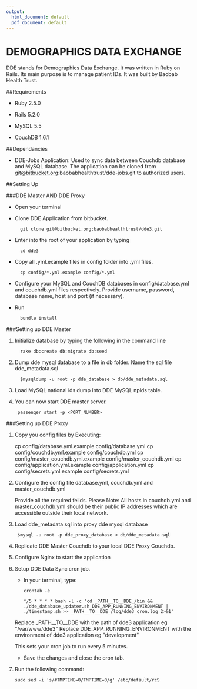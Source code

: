 ```yaml
---
output:
  html_document: default
  pdf_document: default
---
```

# DEMOGRAPHICS DATA EXCHANGE

DDE stands for Demographics Data Exchange. It was written in Ruby on Rails. Its main purpose is to manage patient IDs. 
It was built by Baobab Health Trust. 


##Requirements

* Ruby 2.5.0

* Rails 5.2.0

* MySQL 5.5

* CouchDB 1.6.1

##Dependancies

* DDE-Jobs Application: Used to sync data between Couchdb database and MySQL database.
                        The application can be cloned from git@bitbucket.org:baobabhealthtrust/dde-jobs.git
                        to authorized users.

##Setting Up

###DDE Master AND DDE Proxy

* Open your terminal

* Clone DDE Application from bitbucket.
  ```
    git clone git@bitbucket.org:baobabhealthtrust/dde3.git
  ```
  
* Enter into the root of your application by typing 
  ```
    cd dde3
  ```
  
* Copy all .yml.example files in config folder into .yml files.
  ```
    cp config/*.yml.example config/*.yml
  ```
  
* Configure your MySQL and CouchDB databases in config/database.yml and couchdb.yml files respectively.
  Provide username, password, database name, host and port (if necessary).

* Run
  ```
    bundle install
  ```

###Setting up DDE Master

1. Initialize database by typing the following in the command line 
   ```
     rake db:create db:migrate db:seed
   ```
   
2. Dump dde mysql database to a file in db folder. Name the sql file dde_metadata.sql
   ```
     $mysqldump -u root -p dde_database > db/dde_metadata.sql
   ```

3. Load MySQL national ids dump into DDE MySQL npids table.

4. You can now start DDE master server.
   ```
    passenger start -p <PORT_NUMBER>
   ```

###Setting up DDE Proxy

1. Copy you config files by Executing:

    cp config/database.yml.example config/database.yml
    cp config/couchdb.yml.example config/couchdb.yml
    cp config/master_couchdb.yml.example config/master_couchdb.yml
    cp config/application.yml.example config/application.yml
    cp config/secrets.yml.example config/secrets.yml

2. Configure the config file database.yml, couchdb.yml and master_couchdb.yml
   
    Provide all the required feilds.
    Please Note: All hosts in couchdb.yml and master_couchdb.yml should be their public IP addresses which are accessible outside their local network.

3. Load dde_metadata.sql into proxy dde mysql database
   ```
    $mysql -u root -p dde_proxy_database < db/dde_metadata.sql
   ```
   
4. Replicate DDE Master Couchdb to your local DDE Proxy Couchdb.

5. Configure Nginx to start the application
  
6. Setup DDE Data Sync cron job.

    * In your terminal, type:
      ```
      crontab -e

      */5 * * * * bash -l -c 'cd _PATH__TO__DDE_/bin && ./dde_database_updater.sh DDE_APP_RUNNING_ENVIRONMENT | ./timestamp.sh >> _PATH__TO__DDE_/log/dde3_cron.log 2>&1'
        ```
    Replace _PATH__TO__DDE with the path of dde3 application eg "/var/www/dde3"
    Replace DDE_APP_RUNNING_ENVIRONMENT with the environment of dde3 application eg "development"

    This sets your cron job to run every 5 minutes.

    * Save the changes and close the cron tab.

7. Run the following command:
    ```
    sudo sed -i 's/#TMPTIME=0/TMPTIME=0/g' /etc/default/rcS

    ```






